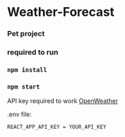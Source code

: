 # Weather-Forecast
### Pet project

### required to run
### `npm install`
### `npm start`

API key required to work
[OpenWeather](https://openweathermap.org/api)

.env file:

`REACT_APP_API_KEY = YOUR_API_KEY`

